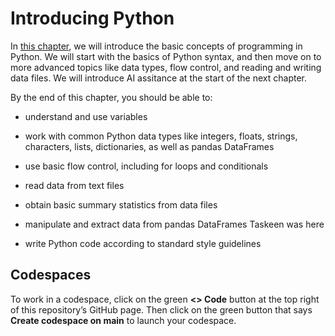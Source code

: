 # Introducing Python
In [this chapter](https://neuraldatascience.io/3-python/introduction.html), we will introduce the basic concepts of programming in Python. We will start with the basics of Python syntax, and then move on to more advanced topics like data types, flow control, and reading and writing data files. We will introduce AI assitance at the start of the next chapter.

By the end of this chapter, you should be able to:

- understand and use variables

- work with common Python data types like integers, floats, strings, characters, lists, dictionaries, as well as pandas DataFrames

- use basic flow control, including for loops and conditionals

- read data from text files

- obtain basic summary statistics from data files

- manipulate and extract data from pandas DataFrames
Taskeen was here
- write Python code according to standard style guidelines

## Codespaces
To work in a codespace, click on the green **<> Code** button at the top right of this repository’s GitHub page. Then click on the green button that says **Create codespace on main** to launch your codespace.